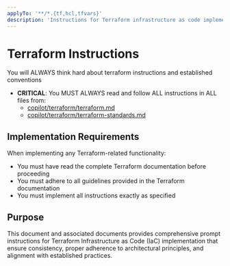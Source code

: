 ```yaml
---
applyTo: '**/*.{tf,hcl,tfvars}'
description: 'Instructions for Terraform infrastructure as code implementation - Brought to you by microsoft/edge-ai'
---
```

# Terraform Instructions

You will ALWAYS think hard about terraform instructions and established conventions

* **CRITICAL**: You MUST ALWAYS read and follow ALL instructions in ALL files from:
  * [copilot/terraform/terraform.md](../../copilot/terraform/terraform.md)
  * [copilot/terraform/terraform-standards.md](../../copilot/terraform/terraform-standards.md)

## Implementation Requirements

When implementing any Terraform-related functionality:

* You must have read the complete Terraform documentation before proceeding
* You must adhere to all guidelines provided in the Terraform documentation
* You must implement all instructions exactly as specified

## Purpose

This document and associated documents provides comprehensive prompt instructions for Terraform Infrastructure as Code (IaC) implementation that ensure consistency, proper
 adherence to architectural principles, and alignment with established practices.
